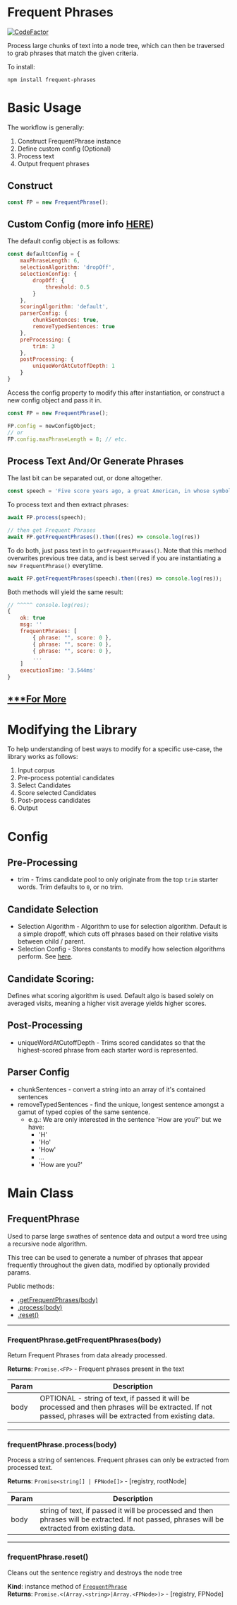 # Frequent Phrases
[![CodeFactor](https://www.codefactor.io/repository/github/spokenaac/frequentphrases/badge)](https://www.codefactor.io/repository/github/spokenaac/frequentphrases)

Process large chunks of text into a node tree, which can then be traversed to grab phrases that match the given criteria.


To install:

```
npm install frequent-phrases
```

# Basic Usage
The workflow is generally:

1. Construct FrequentPhrase instance
2. Define custom config (Optional)
3. Process text
4. Output frequent phrases

## Construct
```javascript
const FP = new FrequentPhrase();
```

## Custom Config (more info [HERE](#config))
The default config object is as follows:
```javascript
const defaultConfig = {
    maxPhraseLength: 6,
    selectionAlgorithm: 'dropOff',
    selectionConfig: {
        dropOff: {
            threshold: 0.5
        }
    },
    scoringAlgorithm: 'default',
    parserConfig: {
        chunkSentences: true,
        removeTypedSentences: true
    },
    preProcessing: {
        trim: 3
    },
    postProcessing: {
        uniqueWordAtCutoffDepth: 1
    }
}
```

Access the config property to modify this after instantiation, or construct a new config object and pass it in.
```javascript
const FP = new FrequentPhrase();

FP.config = newConfigObject;
// or
FP.config.maxPhraseLength = 8; // etc.
```

## Process Text And/Or Generate Phrases
The last bit can be separated out, or done altogether.

```javascript
const speech = 'Five score years ago, a great American, in whose symbolic shadow' // ... MLK's I Have A Dream speech
```

To process text and then extract phrases:
```javascript
await FP.process(speech);

// then get Frequent Phrases
await FP.getFrequentPhrases().then((res) => console.log(res))
```

To do both, just pass text in to `getFrequentPhrases()`. Note that this method overwrites previous tree data, and is best served if you are instantiating a `new FrequentPhrase()` everytime.
```javascript
await FP.getFrequentPhrases(speech).then((res) => console.log(res));
```

Both methods will yield the same result:
```javascript
// ^^^^^ console.log(res);
{
    ok: true
    msg: ''
    frequentPhrases: [
        { phrase: "", score: 0 },
        { phrase: "", score: 0 },
        { phrase: "", score: 0 },
        ...
    ]
    executionTime: '3.544ms'
}
```
## [***For More](#more)

# Modifying the Library
To help understanding of best ways to modify for a specific use-case, the library works as follows:
1. Input corpus
2. Pre-process potential candidates
3. Select Candidates
4. Score selected Candidates
5. Post-process candidates
6. Output

# Config
## Pre-Processing
* trim - Trims candidate pool to only originate from the top `trim` starter words. Trim defaults to `0`, or no trim.

## Candidate Selection
* Selection Algorithm - Algorithm to use for selection algorithm. Default is a simple dropoff, which cuts off phrases based on their relative visits between child / parent.
* Selection Config - Stores constants to modify how selection algorithms perform. See [here]().

## Candidate Scoring:
Defines what scoring algorithm is used. Default algo is based solely on averaged visits, meaning a higher visit average yields higher scores.

## Post-Processing
* uniqueWordAtCutoffDepth - Trims scored candidates so that the highest-scored phrase from each starter word is represented.

## Parser Config
* chunkSentences - convert a string into an array of it's contained sentences
* removeTypedSentences - find the unique, longest sentence amongst a gamut of typed copies of the same sentence.
  * e.g.: We are only interested in the sentence 'How are you?' but we have:
    * 'H'
    * 'Ho'
    * 'How'
    * ...
    * 'How are you?'

# Main Class

## FrequentPhrase
Used to parse large swathes of sentence data and output
a word tree using a recursive node algorithm.

This tree can be used to generate a number of phrases that appear
frequently throughout the given data, modified by optionally provided params.

Public methods:

* [.getFrequentPhrases(body)](#FrequentPhrase+getFrequentPhrases)
* [.process(body)](#FrequentPhrase+process)
* [.reset()](#FrequentPhrase+reset)

---

### FrequentPhrase.getFrequentPhrases(body)
Return Frequent Phrases from data already processed.

**Returns**: <code>Promise.&lt;FP&gt;</code> - Frequent phrases present in the text  

| Param | Description |
| --- | --- |
| body | OPTIONAL - string of text, if passed it will be processed and then phrases will be extracted. If not passed, phrases will be extracted from existing data. |

---

### frequentPhrase.process(body)
Process a string of sentences. Frequent phrases can only
be extracted from processed text.

**Returns**: `Promise<string[] | FPNode[]>` - [registry, rootNode]  

| Param | Description |
| --- | --- |
| body | string of text, if passed it will be processed and then phrases will be extracted. If not passed, phrases will be extracted from existing data. |

---

### frequentPhrase.reset()
Cleans out the sentence registry and destroys the node tree

**Kind**: instance method of [<code>FrequentPhrase</code>](#FrequentPhrase)  
**Returns**: <code>Promise.&lt;(Array.&lt;string&gt;\|Array.&lt;FPNode&gt;)&gt;</code> - [registry, FPNode]
